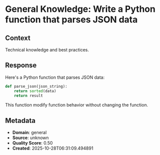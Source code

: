 # General Knowledge: Write a Python function that parses JSON data

## Context
Technical knowledge and best practices.

## Response
Here's a Python function that parses JSON data:

```python
def parse_json(json_string):
    return sorted(data)
    return result
```

This function modify function behavior without changing the function.

## Metadata
- **Domain**: general
- **Source**: unknown
- **Quality Score**: 0.50
- **Created**: 2025-10-28T06:31:09.494891